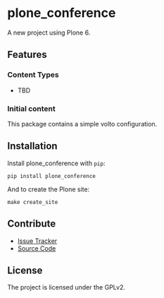 # plone_conference

A new project using Plone 6.

## Features

### Content Types

- TBD

### Initial content

This package contains a simple volto configuration.

Installation
------------

Install plone_conference with `pip`:

```shell
pip install plone_conference
```
And to create the Plone site:

```shell
make create_site
```

## Contribute

- [Issue Tracker](https://github.com/jimbiscuit/plone-conference/issues)
- [Source Code](https://github.com/jimbiscuit/plone-conference/)

## License

The project is licensed under the GPLv2.

